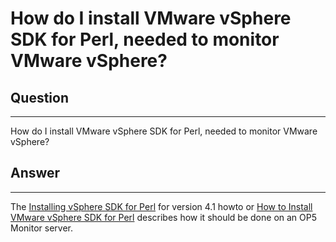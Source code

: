 # How do I install VMware vSphere SDK for Perl, needed to monitor VMware vSphere?

## Question

* * * * *

How do I install VMware vSphere SDK for Perl, needed to monitor VMware vSphere?

## Answer

* * * * *

The [Installing vSphere SDK for Perl](https://kb.op5.com/display/HOWTOs/How+to+Install+VMware+vSphere+SDK+for+Perl) for version 4.1 howto or [How to Install VMware vSphere SDK for Perl](https://kb.op5.com/display/HOWTOs/How+to+Install+VMware+vSphere+SDK+for+Perl) describes how it should be done on an OP5 Monitor server.
